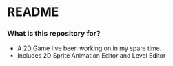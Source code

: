 # README #

### What is this repository for? ###

* A 2D Game I've been working on in my spare time.
* Includes 2D Sprite Animation Editor and Level Editor
